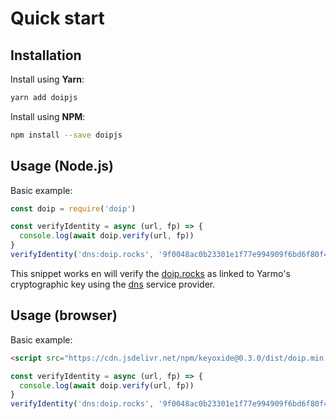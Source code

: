 # Quick start

## Installation

Install using **Yarn**:

```bash
yarn add doipjs
```

Install using **NPM**:

```bash
npm install --save doipjs
```

## Usage (Node.js)

Basic example:

```javascript
const doip = require('doip')

const verifyIdentity = async (url, fp) => {
  console.log(await doip.verify(url, fp))
}
verifyIdentity('dns:doip.rocks', '9f0048ac0b23301e1f77e994909f6bd6f80f485d')
```

This snippet works en will verify the [doip.rocks](https://doip.rocks) as
linked to Yarmo's cryptographic key using the [dns](serviceproviders/dns.md)
service provider.

## Usage (browser)

Basic example:

```html
<script src="https://cdn.jsdelivr.net/npm/keyoxide@0.3.0/dist/doip.min.js"></script>
```

```javascript
const verifyIdentity = async (url, fp) => {
  console.log(await doip.verify(url, fp))
}
verifyIdentity('dns:doip.rocks', '9f0048ac0b23301e1f77e994909f6bd6f80f485d')
```

